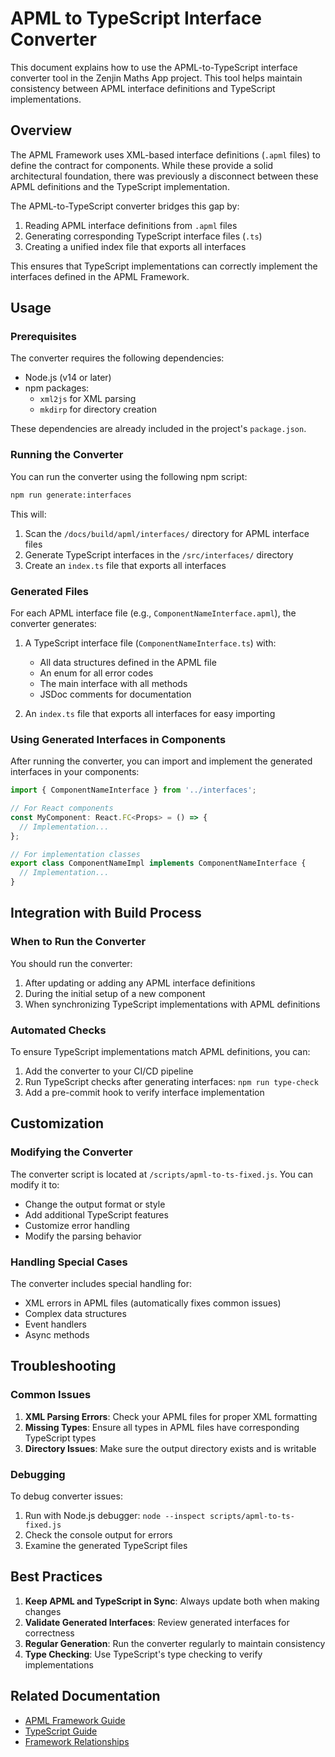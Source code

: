 # APML to TypeScript Interface Converter

This document explains how to use the APML-to-TypeScript interface converter tool in the Zenjin Maths App project. This tool helps maintain consistency between APML interface definitions and TypeScript implementations.

## Overview

The APML Framework uses XML-based interface definitions (`.apml` files) to define the contract for components. While these provide a solid architectural foundation, there was previously a disconnect between these APML definitions and the TypeScript implementation.

The APML-to-TypeScript converter bridges this gap by:

1. Reading APML interface definitions from `.apml` files
2. Generating corresponding TypeScript interface files (`.ts`)
3. Creating a unified index file that exports all interfaces

This ensures that TypeScript implementations can correctly implement the interfaces defined in the APML Framework.

## Usage

### Prerequisites

The converter requires the following dependencies:
- Node.js (v14 or later)
- npm packages:
  - `xml2js` for XML parsing
  - `mkdirp` for directory creation

These dependencies are already included in the project's `package.json`.

### Running the Converter

You can run the converter using the following npm script:

```bash
npm run generate:interfaces
```

This will:
1. Scan the `/docs/build/apml/interfaces/` directory for APML interface files
2. Generate TypeScript interfaces in the `/src/interfaces/` directory
3. Create an `index.ts` file that exports all interfaces

### Generated Files

For each APML interface file (e.g., `ComponentNameInterface.apml`), the converter generates:

1. A TypeScript interface file (`ComponentNameInterface.ts`) with:
   - All data structures defined in the APML file
   - An enum for all error codes
   - The main interface with all methods
   - JSDoc comments for documentation

2. An `index.ts` file that exports all interfaces for easy importing

### Using Generated Interfaces in Components

After running the converter, you can import and implement the generated interfaces in your components:

```typescript
import { ComponentNameInterface } from '../interfaces';

// For React components
const MyComponent: React.FC<Props> = () => {
  // Implementation...
};

// For implementation classes
export class ComponentNameImpl implements ComponentNameInterface {
  // Implementation...
}
```

## Integration with Build Process

### When to Run the Converter

You should run the converter:

1. After updating or adding any APML interface definitions
2. During the initial setup of a new component
3. When synchronizing TypeScript implementations with APML definitions

### Automated Checks

To ensure TypeScript implementations match APML definitions, you can:

1. Add the converter to your CI/CD pipeline
2. Run TypeScript checks after generating interfaces: `npm run type-check`
3. Add a pre-commit hook to verify interface implementation

## Customization

### Modifying the Converter

The converter script is located at `/scripts/apml-to-ts-fixed.js`. You can modify it to:

- Change the output format or style
- Add additional TypeScript features
- Customize error handling
- Modify the parsing behavior

### Handling Special Cases

The converter includes special handling for:

- XML errors in APML files (automatically fixes common issues)
- Complex data structures
- Event handlers
- Async methods

## Troubleshooting

### Common Issues

1. **XML Parsing Errors**: Check your APML files for proper XML formatting
2. **Missing Types**: Ensure all types in APML files have corresponding TypeScript types
3. **Directory Issues**: Make sure the output directory exists and is writable

### Debugging

To debug converter issues:

1. Run with Node.js debugger: `node --inspect scripts/apml-to-ts-fixed.js`
2. Check the console output for errors
3. Examine the generated TypeScript files

## Best Practices

1. **Keep APML and TypeScript in Sync**: Always update both when making changes
2. **Validate Generated Interfaces**: Review generated interfaces for correctness
3. **Regular Generation**: Run the converter regularly to maintain consistency
4. **Type Checking**: Use TypeScript's type checking to verify implementations

## Related Documentation

- [APML Framework Guide](./apml_framework_v1.3.0.md)
- [TypeScript Guide](./TYPESCRIPT_GUIDE.md)
- [Framework Relationships](./framework_relationships.md)
